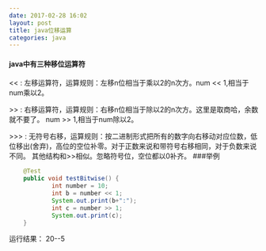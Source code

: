 ```yaml
---
date: 2017-02-28 16:02
layout: post
title: java位移运算
categories: java
---
```


#### java中有三种移位运算符
\<\<      :     左移运算符，运算规则：左移n位相当于乘以2的n次方。num << 1,相当于num乘以2。  

\>\>      :     右移运算符，运算规则：右移n位相当于除以2的n次方。这里是取商哈，余数就不要了。              num >> 1,相当于num除以2。  

\>\>\>    :     无符号右移，运算规则：按二进制形式把所有的数字向右移动对应位数，低位移出(舍弃)，高位的空位补零。对于正数来说和带符号右移相同，对于负数来说不同。 其他结构和>>相似。忽略符号位，空位都以0补齐。
###举例
```java
	@Test
	public void testBitwise() {
			int number = 10;
			int b = number << 1;
			System.out.print(b+":");
			int c = number >> 1;
			System.out.print(c);
	}
```
运行结果：  20--5  

